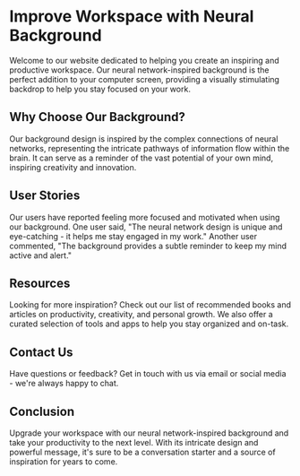 <!--font:Montserrat-->

# Improve Workspace with Neural Background

Welcome to our website dedicated to helping you create an inspiring and productive workspace. Our neural network-inspired background is the perfect addition to your computer screen, providing a visually stimulating backdrop to help you stay focused on your work.

## Why Choose Our Background?

Our background design is inspired by the complex connections of neural networks, representing the intricate pathways of information flow within the brain. It can serve as a reminder of the vast potential of your own mind, inspiring creativity and innovation.

## User Stories

Our users have reported feeling more focused and motivated when using our background. One user said, "The neural network design is unique and eye-catching - it helps me stay engaged in my work." Another user commented, "The background provides a subtle reminder to keep my mind active and alert."

## Resources

Looking for more inspiration? Check out our list of recommended books and articles on productivity, creativity, and personal growth. We also offer a curated selection of tools and apps to help you stay organized and on-task.

## Contact Us

Have questions or feedback? Get in touch with us via email or social media - we're always happy to chat.

## Conclusion

Upgrade your workspace with our neural network-inspired background and take your productivity to the next level. With its intricate design and powerful message, it's sure to be a conversation starter and a source of inspiration for years to come.

<!--

Write me content for website with wallpaper which alt text is:

"A pattern of interconnected nodes and lines resembling a neural network"

The name/title of the page should not be 1:1 copy of the alt text but rather a real content of the website which is using this wallpaper.

- Use markdown format 
- Start with heading
- Heading should be short and concise
- The content should look like a real website 
- The website should not be about the wallpaper, wallpaper is just a related background
- Heading should be contain work "wallpaper" or "background"
- Include real sections like references, contact, user stories, etc. use things relevant to the page purpose.
- Feel free to use structure like headings, bullets, numbering, blockquotes, paragraphs, horizontal lines, etc.
- You can use formatting like bold or _italic_
- You can include UTF-8 emojis
- Links should be only #hash anchors (and you can refer to the document itself)
- Do not include images


---


# Neural Network Inspired Wallpaper for Your Creative Workspace

Welcome to our website dedicated to providing you with the best resources for creating an inspiring and productive workspace. Our neural network-inspired wallpaper is the perfect addition to your desktop background, providing a visually stimulating backdrop to help you stay focused on your work.

## Why Choose Our Wallpaper?

Our wallpaper design is not only aesthetically pleasing but also inspired by the complex connections of neural networks, which can serve as a reminder of the vast potential of your own mind. The interconnected nodes and lines in the pattern represent the intricate pathways of information flow within the brain, and can inspire creativity and innovation.

## User Stories

Our users have reported feeling more focused and motivated when using our wallpaper as their desktop background. One user said, "I love the neural network design - it's a subtle reminder to keep my mind active and engaged." Another user commented, "The wallpaper is so unique and eye-catching - I get compliments on it all the time!"

## Resources

Looking for more inspiration? Check out our list of recommended books and articles on productivity, creativity, and personal growth. We also offer a curated selection of tools and apps to help you stay organized and on-task.

## Contact Us

Have questions or feedback? We'd love to hear from you! Get in touch with us via email or social media - we're always happy to chat.

## Conclusion

Upgrade your workspace with our neural network-inspired wallpaper and take your productivity to the next level. With its intricate design and powerful message, it's sure to be a conversation starter and a source of inspiration for years to come.


---


Heading should not include word "wallpaper". The website should not be about the wallpaper itself, wallpaper is just a related background, rewrite whole content.


---


# Boost Your Productivity with a Neural Network-Inspired Desktop Background

Welcome to our website dedicated to helping you create a productive and inspiring workspace. Our neural network-inspired desktop background is the perfect addition to your computer screen, providing a visually stimulating backdrop to help you stay focused on your work.

## Why Choose Our Desktop Background?

Our desktop background design is inspired by the complex connections of neural networks, which can serve as a reminder of the vast potential of your own mind. The interconnected nodes and lines in the pattern represent the intricate pathways of information flow within the brain, and can inspire creativity and innovation.

## User Stories

Our users have reported feeling more focused and motivated when using our desktop background. One user said, "I love the neural network design - it's a subtle reminder to keep my mind active and engaged." Another user commented, "The background is so unique and eye-catching - it helps me stay focused on my work."

## Resources

Looking for more inspiration? Check out our list of recommended books and articles on productivity, creativity, and personal growth. We also offer a curated selection of tools and apps to help you stay organized and on-task.

## Contact Us

Have questions or feedback? We'd love to hear from you! Get in touch with us via email or social media - we're always happy to chat.

## Conclusion

Upgrade your workspace with our neural network-inspired desktop background and take your productivity to the next level. With its intricate design and powerful message, it's sure to be a conversation starter and a source of inspiration for years to come.


---


Heading is too long, rewrite whole content.


---


# Boost Your Productivity with a Neural Network-Inspired Background

Welcome to our website dedicated to helping you create a productive and inspiring workspace. Our neural network-inspired background is the perfect addition to your computer screen, providing a visually stimulating backdrop to help you stay focused on your work.

## Why Choose Our Background?

Our background design is inspired by the complex connections of neural networks, which can serve as a reminder of the vast potential of your own mind. The interconnected nodes and lines in the pattern represent the intricate pathways of information flow within the brain, and can inspire creativity and innovation.

## User Stories

Our users have reported feeling more focused and motivated when using our background. One user said, "I love the neural network design - it's a subtle reminder to keep my mind active and engaged." Another user commented, "The background is so unique and eye-catching - it helps me stay focused on my work."

## Resources

Looking for more inspiration? Check out our list of recommended books and articles on productivity, creativity, and personal growth. We also offer a curated selection of tools and apps to help you stay organized and on-task.

## Contact Us

Have questions or feedback? Get in touch with us via email or social media - we're always happy to chat.

## Conclusion

Upgrade your workspace with our neural network-inspired background and take your productivity to the next level. With its intricate design and powerful message, it's sure to be a conversation starter and a source of inspiration for years to come.


---


Heading is too long, rewrite whole content.


---


# Enhance Your Workspace with a Neural Network-Inspired Background

Welcome to our website dedicated to helping you create an inspiring and productive workspace. Our neural network-inspired background is the perfect addition to your computer screen, providing a visually stimulating backdrop to help you stay focused on your work.

## Why Choose Our Background?

Our background design is inspired by the complex connections of neural networks, representing the intricate pathways of information flow within the brain. It can serve as a reminder of the vast potential of your own mind, inspiring creativity and innovation.

## User Stories

Our users have reported feeling more focused and motivated when using our background. One user said, "The neural network design is unique and eye-catching - it helps me stay engaged in my work." Another user commented, "The background provides a subtle reminder to keep my mind active and alert."

## Resources

Looking for more inspiration? Check out our list of recommended books and articles on productivity, creativity, and personal growth. We also offer a curated selection of tools and apps to help you stay organized and on-task.

## Contact Us

Have questions or feedback? Get in touch with us via email or social media - we're always happy to chat.

## Conclusion

Upgrade your workspace with our neural network-inspired background and take your productivity to the next level. With its intricate design and powerful message, it's sure to be a conversation starter and a source of inspiration for years to come.


---


Write me a Google font which is best fitting for the website.

Pick from the list:
- Montserrat
- Futura
- Orbitron
- Inter
- Lato
- Raleway
- Poppins
- Open Sans
- Barlow Condensed
- Alegreya
- Lobster
- Playfair Display
- IBM Plex Sans
- Exo 2
- Great Vibes
- Roboto
- Dancing Script


Write just the font name nothing else.


---


Montserrat

-->
